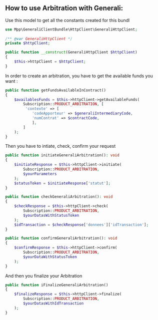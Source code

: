 How to use Arbitration with Generali:
-------------

Use this model to get all the constants created for this bundl
```php
use Mpp\GeneraliClientBundle\HttpClient\GeneraliHttpClient;
 
/** @var GeneraliHttpClient */
private $httpClient;

public function __construct(GeneraliHttpClient $httpClient)
{
    $this->httpClient = $httpClient;
}
```

In order to create an arbitration, you have to get the available funds you want :
```php
public function getFundsAvailableInContract()
{
    $availablesFunds = $this->httpClient->getAvailableFunds(
        Subscription::PRODUCT_ARBITRATION, [
         'contexte' => [
            'codeApporteur' => $generaliIntermediaryCode,
            'numContrat' => $contractCode,
            ],
        ]
    );
}
```
Then you have to intiate, check, confirm your request
````php
public function initiateGeneraliArbitration(): void
{
    $initiateResponse = $this->httpClient->initiate(
        Subscription::PRODUCT_ARBITRATION,
        $yourParameters
    );
    $statusToken = $initiateResponse['statut'];
}

public function checkGeneraliArbitration(): void
{
    $checkResponse = $this->httpClient->check(
        Subscription::PRODUCT_ARBITRATION,
        $yourDatasWithStatusToken
    );
    $idTransaction = $checkResponse['donnees']['idTransaction'];
}

public function confirmGeneraliArbitration(): void
{
    $confirmResponse = $this->httpClient->confirm(
        Subscription::PRODUCT_ARBITRATION,
        $yourDataWithStatusToken
    );
}
````
And then you finalize your Arbitration
```php
public function iFinalizeGeneraliArbitration()
{
    $finalizeResponse = $this->httpClient->finalize(
        Subscription::PRODUCT_ARBITRATION,
        $yourDatasWithIdTransaction
    );
}
```